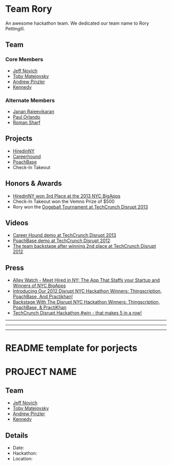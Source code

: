 # Team Rory
An awesome hackathon team. We dedicated our team name to Rory Pettingill.

## Team

### Core Members
* [Jeff Novich](https://twitter.com/jeffnovich)
* [Toby Matejovsky](https://twitter.com/tobym)
* [Andrew Pinzler](https://twitter.com/pinzler)
* [Kennedy](https://twitter.com/kennedysgarage)

### Alternate Members
* [Janan Rajeevikaran](https://twitter.com/JananR)
* [Paul Orlando](https://twitter.com/porlando)
* [Roman Sharf](https://twitter.com/pencilking2002)

## Projects
* [HiredinNY](https://github.com/teamrory/hiredinny.com)
* [Careerhound](https://github.com/teamrory/careerhound)
* [PoachBase](https://github.com/teamrory/poachbase)
* Check-In Takeout

## Honors & Awards
* [HiredinNY won 3rd Place at the 2013 NYC BigApps](http://www.mikebloomberg.com/index.cfm?objectid=64301AA0-C29C-7CA2-F609C88A4873FD53)
* Check-In Takeout won the Vemno Prize of $500
* Rory won the [Dogeball Tournament at TechCrunch Disrupt 2013](http://on.aol.com/video/disrupt-ny-2013-midnight-madness-517760086)

## Videos
* [Career Hound demo at TechCrunch Disrupt 2013](http://www.youtube.com/watch?v=ZyCO4jckA_U)
* [PoachBase demo at TechCrunch Disrupt 2012](http://www.youtube.com/watch?v=dKhBwHX96-Q)
* [The team backstage after winning 2nd place at TechCrunch Disrupt 2012](http://on.aol.com/video/poachbase-517373352)

## Press
* [Alley Watch - Meet Hired in NY: The App That Staffs your Startup and Winners of NYC BigApps](http://www.alleywatch.com/2013/07/meet-hired-in-ny-winners-of-the-nyc-bigapps-competition)
* [Introducing Our 2012 Disrupt NYC Hackathon Winners: Thingscription, PoachBase, And Practikhan!](http://techcrunch.com/2012/05/20/introducing-our-2012-disrupt-nyc-hackathon-winners-thingscription-poachbase-and-practikhan/)
* [Backstage With The Disrupt NYC Hackathon Winners: Thingscription, PoachBase, & PractiKhan](http://techcrunch.com/2012/05/20/backstage-with-the-disrupt-nyc-hackathon-winners-thingscription-poachbase-practikhan/)
* [TechCrunch Disrupt Hackathon #win - that makes 5 in a row!](http://planetjeffro.com/post/23607666826/techcrunch-disrupt-hackathon-win-that-makes-5-in-a)

<hr/>
<hr/>
<hr/>

# README template for porjects

# PROJECT NAME

## Team
* [Jeff Novich](https://twitter.com/jeffnovich)
* [Toby Matejovsky](https://twitter.com/tobym)
* [Andrew Pinzler](https://twitter.com/pinzler)
* [Kennedy](https://twitter.com/kennedysgarage)

## Details
* Date: 
* Hackathon:
* Location: 
